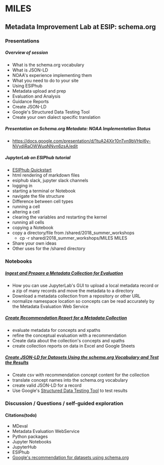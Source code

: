 # MILES 
## Metadata Improvement Lab at ESIP: schema.org

### Presentations

#####  Overview of session
* What is the schema.org vocabulary
* What is JSON-LD
* NOAA's experience implementing them
* What you need to do to your site
* Using ESIPhub
* Metadata upload and prep
* Evaluation and Analysis 
* Guidance Reports
* Create JSON-LD
* Google's Structured Data Testing Tool
* Create your own dialect specific translation

##### Presentation on Schema.org Metadata: NOAA Implementation Status
* https://docs.google.com/presentation/d/1tuA24Xir10nTvn9bVHpI6y-NVydjRaOWWuqNNvn6zsA/edit

##### JupyterLab on ESIPhub tutorial
* [ESIPhub Quickstart](shared/Quickstart.md)
* html rendering of markdown files
* esiphub slack, jupyter slack channels
* logging in
* starting a terminal or Notebook
* navigate the file structure
* Difference between cell types
* running a cell
* altering a cell
* clearing the variables and restarting the kernel
* running all cells
* copying a Notebook
* copy a directory/file from /shared/2018_summer_workshops
    * cp -r shared/2018_summer_workshops/MILES MILES
* Share your own ideas    
* Other uses for the /shared directory

### Notebooks

##### [Ingest and Prepare a Metadata Collection for Evaluation](./00.CreateMetadataCollection.ipynb)
* How you can use JupyterLab's GUI to upload a local metadata record or a zip of many records and move the metadata to a directory
* Download a metadata collection from a repository or other URL
* normalize namespace location so concepts can be read accurately by the Metadata Evaluation Web Service

##### [Create Recommendation Report for a Metadata Collection](./01.CreateRecReport.ipynb)
* evaluate metadata for concepts and xpaths
* refine the conceptual evaluation with a recommendation
* Create data about the collection's concepts and xpaths
* create collection reports on data in Excel and Google Sheets

##### [Create JSON-LD for Datasets Using the schema.org Vocabulary and Test the Results](./02.CreateJSON-LD.ipynb)
* Create csv with recommendation concept content for the collection 
* translate concept names into the schema.org vocabulary
* create valid JSON-LD for a record
* Use Google's [Structured Data Testing Tool](https://search.google.com/structured-data/testing-tool/u/0/) to test results

### Discussion / Questions / self-guided exploration

#### Citations(todo)
* MDeval
* Metadata Evaluation WebService
* Python packages
* Jupyter Notebooks
* JupyterHub
* ESIPhub
* [Google's recommendation for datasets using schema.org](https://developers.google.com/search/docs/data-types/dataset)
